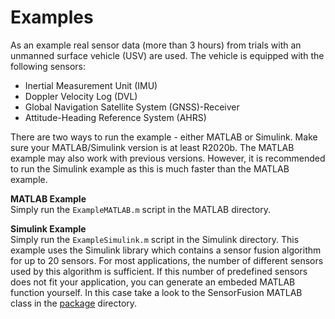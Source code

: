 # Examples
As an example real sensor data (more than 3 hours) from trials with an unmanned surface vehicle (USV) are used.
The vehicle is equipped with the following sensors:
- Inertial Measurement Unit (IMU)
- Doppler Velocity Log (DVL)
- Global Navigation Satellite System (GNSS)-Receiver
- Attitude-Heading Reference System (AHRS)

There are two ways to run the example - either MATLAB or Simulink.
Make sure your MATLAB/Simulink version is at least R2020b.
The MATLAB example may also work with previous versions.
However, it is recommended to run the Simulink example as this is much faster than the MATLAB example.

**MATLAB Example**<br>
Simply run the `ExampleMATLAB.m` script in the MATLAB directory.

**Simulink Example**<br>
Simply run the `ExampleSimulink.m` script in the Simulink directory.
This example uses the Simulink library which contains a sensor fusion algorithm for up to 20 sensors.
For most applications, the number of different sensors used by this algorithm is sufficient.
If this number of predefined sensors does not fit your application, you can generate an embeded MATLAB function yourself.
In this case take a look to the SensorFusion MATLAB class in the [package](../packages/+GenericINS/) directory.

